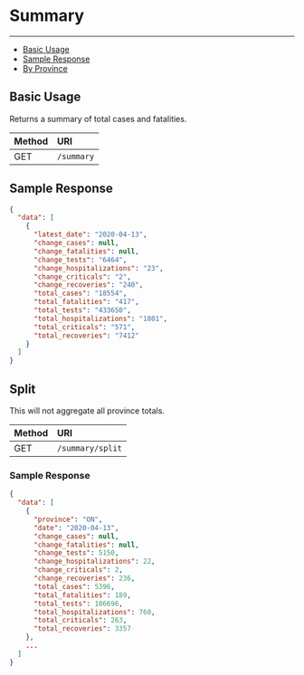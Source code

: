 # Summary

---

- [Basic Usage](#basic)
- [Sample Response](#sample-response)
- [By Province](#province)

<a name="basic"></a>
## Basic Usage

Returns a summary of total cases and fatalities.

| Method | URI |
| :- | :- |
| GET | `/summary` |

<a name="sample-response"></a>
## Sample Response

```json
{
  "data": [
    {
      "latest_date": "2020-04-13",
      "change_cases": null,
      "change_fatalities": null,
      "change_tests": "6464",
      "change_hospitalizations": "23",
      "change_criticals": "2",
      "change_recoveries": "240",
      "total_cases": "18554",
      "total_fatalities": "417",
      "total_tests": "433650",
      "total_hospitalizations": "1801",
      "total_criticals": "571",
      "total_recoveries": "7412"
    }
  ]
}
```

## Split

This will not aggregate all province totals.

| Method | URI |
| :- | :- |
| GET | `/summary/split` |

### Sample Response

```json
{
  "data": [
    {
      "province": "ON",
      "date": "2020-04-13",
      "change_cases": null,
      "change_fatalities": null,
      "change_tests": 5150,
      "change_hospitalizations": 22,
      "change_criticals": 2,
      "change_recoveries": 236,
      "total_cases": 5396,
      "total_fatalities": 189,
      "total_tests": 106696,
      "total_hospitalizations": 760,
      "total_criticals": 263,
      "total_recoveries": 3357
    },
    ...
  ]
}
```